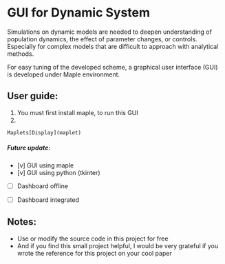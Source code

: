 # GUI for Dynamic System
Simulations on dynamic models are needed to deepen understanding of population dynamics, the effect of parameter changes, or controls. Especially for complex models that are difficult to approach with analytical methods.

For easy tuning of the developed scheme, a graphical user interface (GUI) is developed under Maple environment.


## User guide:

1. You must first install maple, to run this GUI
2. 

```maple
Maplets[Display](maplet)
```


##### Future update:
- [v] GUI using maple 
- [v] GUI using python (tkinter)
- [ ] Dashboard offline
- [ ] Dashboard integrated


## Notes:
- Use or modify the source code in this project for free
- And if you find this small project helpful, I would be very grateful if you wrote the reference for this project on your cool paper

 
